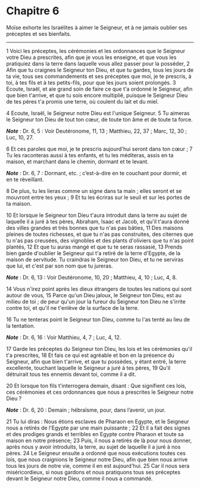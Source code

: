 # Chapitre 6

Moïse exhorte les Israélites à aimer le Seigneur, et à ne jamais oublier ses préceptes et ses bienfaits.

***

1 Voici les préceptes, les cérémonies et les ordonnances que le Seigneur votre Dieu a prescrites, afin que je vous les enseigne, et que vous les pratiquiez dans la terre dans laquelle vous allez passer pour la posséder, 2 Afin que tu craignes le Seigneur ton Dieu, et que tu gardes, tous les jours de ta vie, tous ses commandements et ses préceptes que moi, je te prescris, à toi, à tes fils et à tes petits-fils, pour que les jours soient prolongés. 3 Ecoute, Israël, et aie grand soin de faire ce que t'a ordonné le Seigneur, afin que bien t'arrive, et que tu sois encore multiplié, puisque le Seigneur Dieu de tes pères t'a promis une terre, où coulent du lait et du miel.


4 Ecoute, Israël, le Seigneur notre Dieu est l'unique Seigneur. 5 Tu aimeras le Seigneur ton Dieu de tout ton cœur, de toute ton âme et de toute ta force.

***Note*** :  Dr. 6, 5 : Voir Deutéronome, 11, 13 ; Matthieu, 22, 37 ; Marc, 12, 30 ; Luc, 10, 27.

6 Et ces paroles que moi, je te prescris aujourd'hui seront dans ton cœur ; 7 Tu les raconteras aussi à tes enfants, et tu les méditeras, assis en ta maison, et marchant dans le chemin, dormant et te levant.

***Note*** :  Dr. 6, 7 : Dormant, etc. ; c’est-à-dire en te couchant pour dormir, et en te réveillant.

8 De plus, tu les lieras comme un signe dans ta main ; elles seront et se mouvront entre tes yeux ; 9 Et tu les écriras sur le seuil et sur les portes de ta maison.


10 Et lorsque le Seigneur ton Dieu t'aura introduit dans la terre au sujet de laquelle il a juré à tes pères, Abraham, Isaac et Jacob, et qu'il t'aura donné des villes grandes et très bonnes que tu n'as pas bâties, 11 Des maisons pleines de toutes richesses, et que tu n'as pas construites, des citernes que tu n'as pas creusées, des vignobles et des plants d'oliviers que tu n'as point plantés, 12 Et que tu auras mangé et que tu te seras rassasié, 13 Prends bien garde d'oublier le Seigneur qui t'a retiré de la terre d'Egypte, de la maison de servitude. Tu craindras le Seigneur ton Dieu, et tu ne serviras que lui, et c'est par son nom que tu jureras.

***Note*** :  Dr. 6, 13 : Voir Deutéronome, 10, 20 ; Matthieu, 4, 10 ; Luc, 4, 8.

14 Vous n'irez point après les dieux étrangers de toutes les nations qui sont autour de vous, 15 Parce qu'un Dieu jaloux, le Seigneur ton Dieu, est au milieu de toi ; de peur qu'un jour la fureur du Seigneur ton Dieu ne s'irrite contre toi, et qu'il ne t'enlève de la surface de la terre.


16 Tu ne tenteras point le Seigneur ton Dieu, comme tu l'as tenté au lieu de la tentation.

***Note*** :  Dr. 6, 16 : Voir Matthieu, 4, 7 ; Luc, 4, 12.

17 Garde les préceptes du Seigneur ton Dieu, les lois et les cérémonies qu'il t'a prescrites, 18 Et fais ce qui est agréable et bon en la présence du Seigneur, afin que bien t'arrive, et que tu possèdes, y étant entré, la terre excellente, touchant laquelle le Seigneur a juré à tes pères, 19 Qu'il détruirait tous tes ennemis devant toi, comme il a dit.


20 Et lorsque ton fils t'interrogera demain, disant : Que signifient ces lois, ces cérémonies et ces ordonnances que nous a prescrites le Seigneur notre Dieu ?

***Note*** :  Dr. 6, 20 : Demain ; hébraïsme, pour, dans l’avenir, un jour.

21 Tu lui diras : Nous étions esclaves de Pharaon en Egypte, et le Seigneur nous a retirés de l'Egypte par une main puissante ; 22 Et il a fait des signes et des prodiges grands et terribles en Egypte contre Pharaon et toute sa maison en notre présence; 23 Puis, il nous a retirés de là pour nous donner, après nous y avoir introduits, la terre, au sujet de laquelle il a juré à nos pères. 24 Le Seigneur ensuite a ordonné que nous exécutions toutes ces lois, que nous craignions le Seigneur notre Dieu, afin que bien nous arrive tous les jours de notre vie, comme il en est aujourd'hui. 25 Car il nous sera miséricordieux, si nous gardons et nous pratiquons tous ses préceptes devant le Seigneur notre Dieu, comme il nous a commandé.

